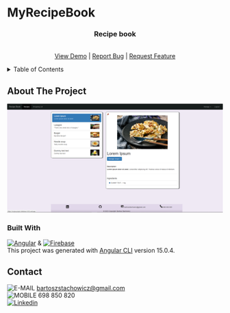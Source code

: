 # MyRecipeBook

<div align="center">

<h3 align="center">Recipe book</h3>

  <p align="center">
    <br />
    <a href="https://recipe-project-database-5cfc2.web.app">View Demo</a>
    |
    <a href="https://github.com/BartekStachowicz/my-recipe-book/issues">Report Bug</a>
    |
    <a href="https://github.com/BartekStachowicz/my-recipe-book/pulls">Request Feature</a>
  </p>
</div>

<details>
  <summary>Table of Contents</summary>
  <ol>
    <li>
      <a href="#about-the-project">About The Project</a>
      <ul>
        <li><a href="#built-with">Built With</a></li>
      </ul>
    </li>
    <!-- <li>
      <a href="#getting-started">Getting Started</a>
      <ul>
        <li><a href="#prerequisites">Prerequisites</a></li>
        <li><a href="#installation">Installation</a></li>
      </ul>
    </li> -->
    <li><a href="#contact">Contact</a></li>
  </ol>
</details>

<!-- ABOUT THE PROJECT -->

## About The Project

![RECIPE_BOOK_PREVIEW][preview-app]

### Built With

[![Angular][angular]][angular-url] & [![Firebase][firebase]][firebase-url] <br/>
This project was generated with [Angular CLI](https://github.com/angular/angular-cli) version 15.0.4.

## Contact

![E-MAIL][gmail-addres] bartoszstachowicz@gmail.com <br/>
![MOBILE][phone-number] 698 850 820 <br/>
[![Linkedin][linkedin]][linkedin-url] <br/>

<!-- URL's -->

[firebase]: https://img.shields.io/badge/FIREBASE-2C384A?style=for-the-badge&logo=Firebase&logoColor=black
[firebase-url]: https://firebase.com
[angular-url]: https://angular.io/
[angular]: https://img.shields.io/badge/Angular-FF0000?style=for-the-badge&logo=Angular
[preview-app]: src\assets\recipe-book-screen.png
[github-issue]: https://img.shields.io/github/issues/BartekStachowicz/my-recipe-book?color=%235FBFF9&style=flat-square
[linkedin]: https://img.shields.io/badge/Linkedin-0072b1?style=for-the-badge&logo=LinkedIn
[linkedin-url]: https://linkedin.com/in/bstachowicz
[gmail-addres]: https://img.shields.io/badge/email-whitesmoke?style=for-the-badge&logo=Gmail
[phone-number]: https://img.shields.io/badge/MOBILE-whitesmoke?style=for-the-badge&logo=Gmail&logoColor=black
